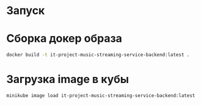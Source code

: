 # Запуск

# Сборка докер образа

```bash
docker build -t it-project-music-streaming-service-backend:latest .
```

# Загрузка image в кубы

```bash
minikube image load it-project-music-streaming-service-backend:latest
```